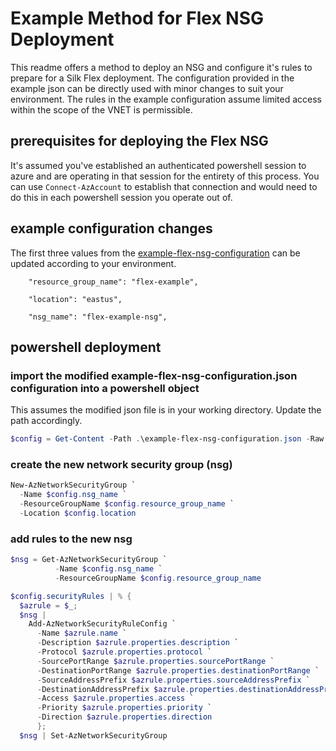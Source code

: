 # Example Method for Flex NSG Deployment

This readme offers a method to deploy an NSG and configure it's rules to prepare for a Silk Flex deployment.  The configuration provided in the example json can be directly used with minor changes to suit your environment.  The rules in the example configuration assume limited access within the scope of the VNET is permissible.


## prerequisites for deploying the Flex NSG
It's assumed you've established an authenticated powershell session to azure and are operating in that session for the entirety of this process. You can use `Connect-AzAccount` to establish that connection and would need to do this in each powershell session you operate out of.


## example configuration changes
The first three values from the [example-flex-nsg-configuration](example-flex-nsg-configuration.json) can be updated according to your environment.


`    "resource_group_name": "flex-example",`

`    "location": "eastus",`

`    "nsg_name": "flex-example-nsg",`


## powershell deployment
### import the modified example-flex-nsg-configuration.json configuration into a powershell object
This assumes the modified json file is in your working directory.  Update the path accordingly.
```powershell
$config = Get-Content -Path .\example-flex-nsg-configuration.json -Raw | ConvertFrom-Json -Depth 100
```

### create the new network security group (nsg)
```powershell
New-AzNetworkSecurityGroup `
  -Name $config.nsg_name `
  -ResourceGroupName $config.resource_group_name `
  -Location $config.location
```

### add rules to the new nsg
```powershell
$nsg = Get-AzNetworkSecurityGroup `
          -Name $config.nsg_name `
          -ResourceGroupName $config.resource_group_name

$config.securityRules | % {
  $azrule = $_;
  $nsg |
    Add-AzNetworkSecurityRuleConfig `
      -Name $azrule.name `
      -Description $azrule.properties.description `
      -Protocol $azrule.properties.protocol `
      -SourcePortRange $azrule.properties.sourcePortRange `
      -DestinationPortRange $azrule.properties.destinationPortRange `
      -SourceAddressPrefix $azrule.properties.sourceAddressPrefix `
      -DestinationAddressPrefix $azrule.properties.destinationAddressPrefix `
      -Access $azrule.properties.access `
      -Priority $azrule.properties.priority `
      -Direction $azrule.properties.direction
      };
  $nsg | Set-AzNetworkSecurityGroup
```
